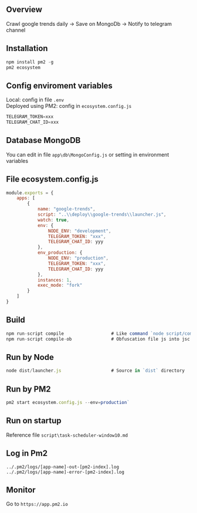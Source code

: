 ## Overview
Crawl google trends daily -> Save on MongoDb -> Notify to telegram channel

## Installation
```js
npm install pm2 -g
pm2 ecosystem
```

## Config enviroment variables
Local: config in file `.env`<br/>
Deployed using PM2: config in `ecosystem.config.js`<br/>
```js
TELEGRAM_TOKEN=xxx
TELEGRAM_CHAT_ID=xxx
```

## Database MongoDB
You can edit in file `app\db\MongoConfig.js` or setting in environment variables<br/>

## File ecosystem.config.js
```js
module.exports = {
	apps: [
		{
			name: "google-trends",
			script: "..\\deploy\\google-trends\\launcher.js",
			watch: true,
			env: {
				NODE_ENV: "development",
				TELEGRAM_TOKEN: "xxx",
				TELEGRAM_CHAT_ID: yyy
			},
			env_production: {
				NODE_ENV: "production",
				TELEGRAM_TOKEN: "xxx",
				TELEGRAM_CHAT_ID: yyy
			},
			instances: 1,
			exec_mode: "fork"
		}
	]
}
```

## Build
```js
npm run-script compile   				# Like command `node script/compile.js` Output is `dist` directory
npm run-script compile-ob				# Obfuscation file js into jsc by using `bytecode` package
```

## Run by Node
```js
node dist/launcher.js   				# Source in `dist` directory
```

## Run by PM2
```js
pm2 start ecosystem.config.js --env=production`
```

## Run on startup
Reference file `script\task-scheduler-window10.md`


## Log in Pm2
`../.pm2/logs/[app-name]-out-[pm2-index].log`<br/>
`../.pm2/logs/[app-name]-error-[pm2-index].log`

## Monitor
Go to `https://app.pm2.io`